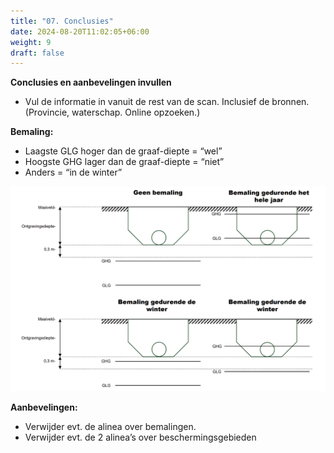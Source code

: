 ```yaml
---
title: "07. Conclusies"
date: 2024-08-20T11:02:05+06:00
weight: 9
draft: false
---
```


**Conclusies en aanbevelingen invullen**
- Vul de informatie in vanuit de rest van de scan. Inclusief de bronnen. (Provincie, waterschap. Online opzoeken.)

**Bemaling:**
- Laagste GLG  hoger dan de graaf-diepte = “wel”
- Hoogste GHG lager dan de graaf-diepte = “niet”
- Anders = “in de winter”

![image](Bepalen_Bemaling.png "image")

**Aanbevelingen:**
- Verwijder evt. de alinea over bemalingen.
- Verwijder evt. de 2 alinea’s over beschermingsgebieden
